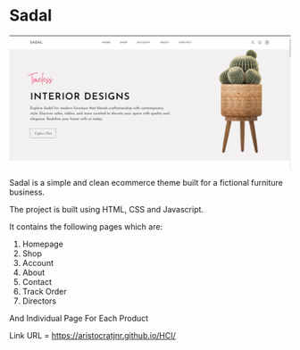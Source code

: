 # Sadal

 <img src="images/screenshot.png" alt="project">

 Sadal is a simple and clean ecommerce theme built for a fictional furniture business.
 
 The project is built using HTML, CSS and Javascript.
 
 It contains the following pages which are:
 
 1. Homepage
 2. Shop
 3. Account
 4. About
 5. Contact
 6. Track Order
 7. Directors

 And Individual Page For Each Product

Link URL = https://aristocratjnr.github.io/HCI/
